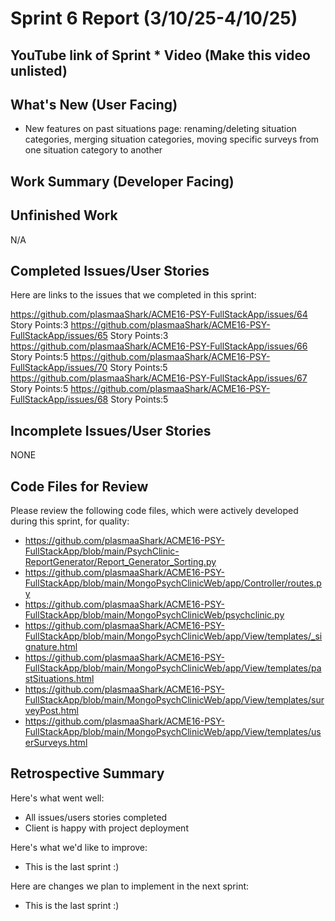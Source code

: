 # Sprint 6 Report (3/10/25-4/10/25)

## YouTube link of Sprint * Video (Make this video unlisted)

## What's New (User Facing)
 * New features on past situations page: renaming/deleting situation categories, merging situation categories, moving specific surveys from one situation category to another

## Work Summary (Developer Facing)

## Unfinished Work
N/A

## Completed Issues/User Stories
Here are links to the issues that we completed in this sprint:

https://github.com/plasmaaShark/ACME16-PSY-FullStackApp/issues/64    Story Points:3
https://github.com/plasmaaShark/ACME16-PSY-FullStackApp/issues/65    Story Points:3
https://github.com/plasmaaShark/ACME16-PSY-FullStackApp/issues/66    Story Points:5
https://github.com/plasmaaShark/ACME16-PSY-FullStackApp/issues/70    Story Points:5
https://github.com/plasmaaShark/ACME16-PSY-FullStackApp/issues/67    Story Points:5
https://github.com/plasmaaShark/ACME16-PSY-FullStackApp/issues/68    Story Points:5

## Incomplete Issues/User Stories
NONE
  
## Code Files for Review
Please review the following code files, which were actively developed during this sprint, for quality:
 * https://github.com/plasmaaShark/ACME16-PSY-FullStackApp/blob/main/PsychClinic-ReportGenerator/Report_Generator_Sorting.py
 * https://github.com/plasmaaShark/ACME16-PSY-FullStackApp/blob/main/MongoPsychClinicWeb/app/Controller/routes.py
 * https://github.com/plasmaaShark/ACME16-PSY-FullStackApp/blob/main/MongoPsychClinicWeb/psychclinic.py
 * https://github.com/plasmaaShark/ACME16-PSY-FullStackApp/blob/main/MongoPsychClinicWeb/app/View/templates/_signature.html
 * https://github.com/plasmaaShark/ACME16-PSY-FullStackApp/blob/main/MongoPsychClinicWeb/app/View/templates/pastSituations.html
 * https://github.com/plasmaaShark/ACME16-PSY-FullStackApp/blob/main/MongoPsychClinicWeb/app/View/templates/surveyPost.html
 * https://github.com/plasmaaShark/ACME16-PSY-FullStackApp/blob/main/MongoPsychClinicWeb/app/View/templates/userSurveys.html
 
## Retrospective Summary
Here's what went well:
  * All issues/users stories completed
  * Client is happy with project deployment
 
Here's what we'd like to improve:
   * This is the last sprint :)
  
Here are changes we plan to implement in the next sprint:
   * This is the last sprint :)
